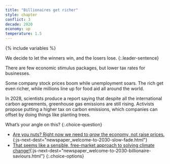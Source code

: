```yaml
---
title: "Billionaires get richer"
style: chapter
conflict: 3
decade: 2020
economy: up
temperature: 1.5
---
```


{% include variables %}

We decide to let the winners win, and the losers lose.
{:.leader-sentence}

There are few economic stimulus packages, but lower tax rates for businesses.

Some company stock prices boom while unemployment soars. The rich get even richer, while millions line up for food aid all around the world.

In 2028, scientists produce a report saying that despite all the international carbon agreements, greenhouse gas emissions are still rising. Activists propose putting a higher tax on carbon emissions, which companies can offset by doing things like planting trees.

What’s your angle on this?
{:.choice-question}

- [Are you nuts? Right now we need to *grow* the economy, not raise prices.](part-page_2030.html){:js-next-dest="newspaper_welcome-to-2030-slow-fade.html"}
- [That seems like a sensible, free-market approach to solving climate change!](part-page_2030.html){:js-next-dest="newspaper_welcome-to-2030-billionaire-saviours.html"}
{:.choice-options}
